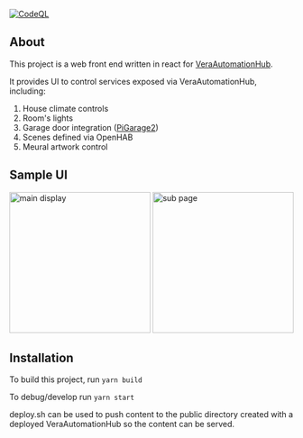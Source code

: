 [![CodeQL](https://github.com/bigboxer23/home-automation-ui-react/actions/workflows/github-code-scanning/codeql/badge.svg)](https://github.com/bigboxer23/home-automation-ui-react/actions/workflows/github-code-scanning/codeql)

## About

This project is a web front end written in react for [VeraAutomationHub](https://github.com/bigboxer23/VeraAutomationHub).

It provides UI to control services exposed via VeraAutomationHub, including:

1. House climate controls
2. Room's lights
3. Garage door integration ([PiGarage2](https://github.com/bigboxer23/PiGarage2))
4. Scenes defined via OpenHAB
5. Meural artwork control

## Sample UI

<img src='https://user-images.githubusercontent.com/716472/215645227-20a72669-555b-4c65-8f4d-f5e2e3c651dd.PNG' width='250px' alt='main display'/> <img src='https://user-images.githubusercontent.com/716472/215645255-45a73834-51e0-4fc6-bc5d-27b298370cbf.PNG' width='250px' alt='sub page'/>

## Installation

To build this project, run `yarn build`

To debug/develop run `yarn start`

deploy.sh can be used to push content to the public directory created with a deployed VeraAutomationHub so the content can be served.
